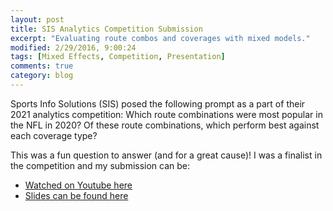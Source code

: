 ```yaml
---
layout: post
title: SIS Analytics Competition Submission
excerpt: "Evaluating route combos and coverages with mixed models."
modified: 2/29/2016, 9:00:24
tags: [Mixed Effects, Competition, Presentation]
comments: true
category: blog
---
```


Sports Info Solutions (SIS) posed the following prompt as a part of their 2021 analytics competition: Which route combinations were most popular in the NFL in 2020? Of these route combinations, which perform best against each coverage type?

This was a fun question to answer (and for a great cause)! I was a finalist in the competition and my submission can be:
- [Watched on Youtube here](https://youtu.be/efSjcSl4_lA?t=2605)
- [Slides can be found here](https://github.com/jchernak96/AnalyticsChallenge2021/blob/main/Submissions/jtchernak%40comcast.net/Sports%20Info%20Solutions%20Analytics%20Challenge.pdf)

